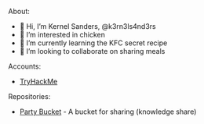 About:
- 👋 Hi, I’m Kernel Sanders, @k3rn3ls4nd3rs
- 👀 I’m interested in chicken
- 🌱 I’m currently learning the KFC secret recipe
- 💞️ I’m looking to collaborate on sharing meals

Accounts:
* [TryHackMe](https://tryhackme.com/p/kernelsanders)

Repositories:
* [Party Bucket](https://github.com/k3rn3ls4nd3rs/partybucket) - A bucket for sharing (knowledge share)

<!---
k3rn3ls4nd3rs/k3rn3ls4nd3rs is a ✨ special ✨ repository because its `README.md` (this file) appears on your GitHub profile.
You can click the Preview link to take a look at your changes.
--->
